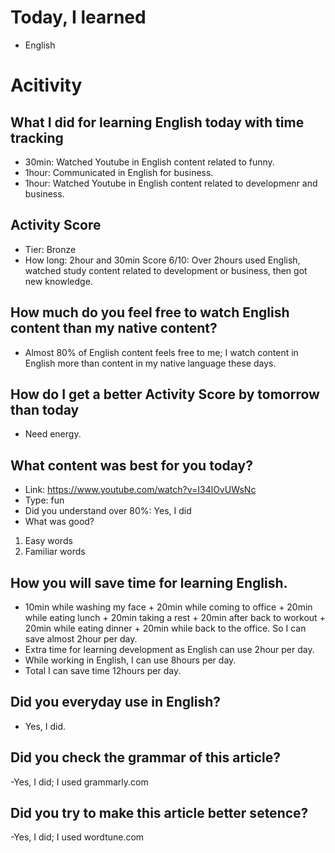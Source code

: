 # Today, I learned 
- English

# Acitivity
## What I did for learning English today with time tracking
- 30min: Watched Youtube in English content related to funny.
- 1hour: Communicated in English for business.
- 1hour: Watched Youtube in English content related to developmenr and business.

## Activity Score
- Tier: Bronze
- How long: 2hour and 30min
Score 6/10: Over 2hours used English, watched study content related to development or business, then got new knowledge.

## How much do you feel free to watch English content than my native content?
- Almost 80% of English content feels free to me; I watch content in English more than content in my native language these days.

## How do I get a better Activity Score by tomorrow than today
- Need energy.

## What content was best for you today?
- Link: https://www.youtube.com/watch?v=I34lOvUWsNc
- Type: fun
- Did you understand over 80%:  Yes, I did
- What was good?
1. Easy words
2. Familiar words

## How you will save time for learning English.
- 10min while washing my face + 20min while coming to office + 20min while eating lunch + 20min taking a rest + 20min after back to workout + 20min while eating dinner + 20min while back to the office. So I can save almost 2hour per day.
- Extra time for learning development as English can use 2hour per day.
- While working in English, I can use 8hours per day.
- Total I can save time 12hours per day.

## Did you everyday use in English?
- Yes, I did.

## Did you check the grammar of this article?
-Yes, I did; I used grammarly.com 

## Did you try to make this article better setence?
-Yes, I did; I used wordtune.com

